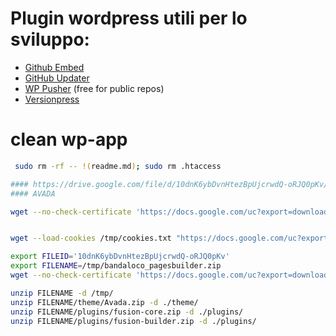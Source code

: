 # Plugin wordpress utili per lo sviluppo:
* [Github Embed](https://wordpress.org/plugins/github-embed/)
* [GitHub Updater](https://github.com/afragen/git-updater)
* [WP Pusher](https://wppusher.com/) (free for public repos)
* [Versionpress](https://versionpress.com/)


# clean wp-app
```bash
 sudo rm -rf -- !(readme.md); sudo rm .htaccess
```

```bash
#### https://drive.google.com/file/d/10dnK6ybDvnHtezBpUjcrwdQ-oRJQ0pKv/view?usp=sharing
#### AVADA

wget --no-check-certificate 'https://docs.google.com/uc?export=download&id=10dnK6ybDvnHtezBpUjcrwdQ-oRJQ0pKv' -O bandaloco_pagesbuilder.zip


wget --load-cookies /tmp/cookies.txt "https://docs.google.com/uc?export=download&confirm=$(wget --quiet --save-cookies /tmp/cookies.txt --keep-session-cookies --no-check-certificate 'https://docs.google.com/uc?export=download&id=FILEID' -O- | sed -rn 's/.*confirm=([0-9A-Za-z_]+).*/\1\n/p')&id=FILEID" -O FILENAME && rm -rf /tmp/cookies.txt
```
```bash
export FILEID='10dnK6ybDvnHtezBpUjcrwdQ-oRJQ0pKv'
export FILENAME=/tmp/bandaloco_pagesbuilder.zip
wget --no-check-certificate 'https://docs.google.com/uc?export=download&id=FILEID' -O FILENAME

unzip FILENAME -d /tmp/
unzip FILENAME/theme/Avada.zip -d ./theme/
unzip FILENAME/plugins/fusion-core.zip -d ./plugins/
unzip FILENAME/plugins/fusion-builder.zip -d ./plugins/
```
